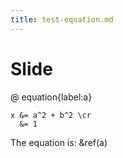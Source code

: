 ```yaml
---
title: test-equation.md
---
```


# Slide

@ equation{label:a}

    x &= a^2 + b^2 \cr
      &= 1

The equation is: &ref(a)

